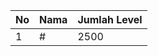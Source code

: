 | No | Nama            | Jumlah Level |
|----|-----------------|--------------|
| 1  | #    |    2500        |
